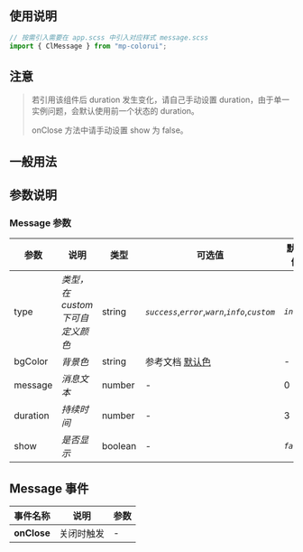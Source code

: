 ## 使用说明

```jsx
// 按需引入需要在 app.scss 中引入对应样式 message.scss
import { ClMessage } from "mp-colorui";
```

## 注意

> 若引用该组件后 duration 发生变化，请自己手动设置 duration，由于单一实例问题，会默认使用前一个状态的 duration。
>
> onClose 方法中请手动设置 show 为 false。

## 一般用法

<CodeShow componentName='message' />

## 参数说明

### Message 参数

| 参数     | 说明                             | 类型    | 可选值                                             | 默认值    |
| -------- | -------------------------------- | ------- | -------------------------------------------------- | --------- |
| type     | _类型，在 custom 下可自定义颜色_ | string  | _`success`_,_`error`_,_`warn`_,_`info`_,_`custom`_ | _`info`_  |
| bgColor  | _背景色_                         | string  | 参考文档 [默认色](/mp-colorui-doc/home/color)                     | -         |
| message  | _消息文本_                       | number  | -                                                  | 0         |
| duration | _持续时间_                       | number  | -                                                  | 3         |
| show     | _是否显示_                       | boolean | -                                                  | _`false`_ |

## Message 事件

| 事件名称    | 说明       | 参数 |
| ----------- | ---------- | ---- |
| **onClose** | 关闭时触发 | -    |

<FloatPhone url="https://yinliangdream.github.io/mp-colorui-h5-demo/#/pages/components/message/index" />
